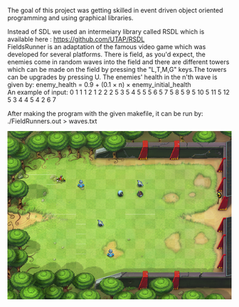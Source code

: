 The goal of this project was getting skilled in event driven object oriented programming and using graphical libraries. 

Instead of SDL we used an intermeiary library called RSDL which is available here : https://github.com/UTAP/RSDL \
FieldsRunner is an adaptation of the famous video game which was developed for several platforms.
There is field, as you'd expect, the enemies come in random waves into the field and there are different towers which can be made on the field by pressing 
the "L,T,M,G" keys.The towers can be upgrades by pressing U.
The enemies' health in the n'th wave is given by: ‫‪e‬‬nemy_health‬‬ ‫=‬ ‫‪0.9‬‬ ‫‪+‬‬ (‫‪0.1‬‬ ‫×‬ ‫‪n‬‬) ‫×‬ ‫‪e‬‬nemy_initial_health \
An example of input:
‫‪0‬‬ ‫‪1‬‬ ‫‪1‬‬ ‫‪1‬‬ ‫‪2‬‬ ‫‪1‬‬ ‫‪2‬‬ ‫‪2‬‬ ‫‪2‬‬ ‫‪5‬‬ ‫‪3‬‬ ‫‪5‬‬ ‫‪4‬‬ ‫‪5‬‬ ‫‪5‬‬ ‫‪5‬‬ ‫‪6‬‬ ‫‪5‬‬ ‫‪7‬‬ ‫‪5‬‬ ‫‪8‬‬ ‫‪5‬‬ ‫‪9‬‬ ‫‪5‬‬ ‫‪10‬‬ ‫‪5‬‬ ‫‪11‬‬ ‫‪5‬‬ ‫‪12‬‬ ‫‪5‬‬
‫‪3‬‬ ‫‪4‬‬ ‫‪4‬‬ ‫‪5‬‬
‫‪4‬‬ ‫‪2‬‬ ‫‪6‬‬ ‫‪7‬‬

After making the program with the given makefile, it can be run by: ‫‪./FieldRunners.out‬‬ ‫<‬ ‫‪waves.txt‬‬

![alt text](https://github.com/pegimdp/Advanced-Programming-Course-Projects/blob/master/FieldRunners/game_example.png)
